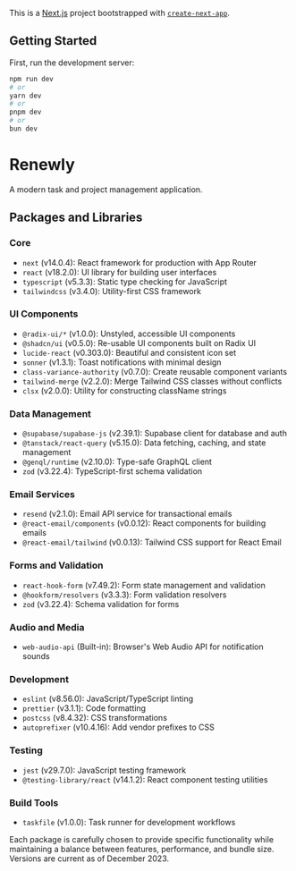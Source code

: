 This is a [Next.js](https://nextjs.org) project bootstrapped with [`create-next-app`](https://nextjs.org/docs/app/api-reference/cli/create-next-app).

## Getting Started

First, run the development server:

```bash
npm run dev
# or
yarn dev
# or
pnpm dev
# or
bun dev
```

# Renewly

A modern task and project management application.

## Packages and Libraries

### Core

- `next` (v14.0.4): React framework for production with App Router
- `react` (v18.2.0): UI library for building user interfaces
- `typescript` (v5.3.3): Static type checking for JavaScript
- `tailwindcss` (v3.4.0): Utility-first CSS framework

### UI Components

- `@radix-ui/*` (v1.0.0): Unstyled, accessible UI components
- `@shadcn/ui` (v0.5.0): Re-usable UI components built on Radix UI
- `lucide-react` (v0.303.0): Beautiful and consistent icon set
- `sonner` (v1.3.1): Toast notifications with minimal design
- `class-variance-authority` (v0.7.0): Create reusable component variants
- `tailwind-merge` (v2.2.0): Merge Tailwind CSS classes without conflicts
- `clsx` (v2.0.0): Utility for constructing className strings

### Data Management

- `@supabase/supabase-js` (v2.39.1): Supabase client for database and auth
- `@tanstack/react-query` (v5.15.0): Data fetching, caching, and state management
- `@genql/runtime` (v2.10.0): Type-safe GraphQL client
- `zod` (v3.22.4): TypeScript-first schema validation

### Email Services

- `resend` (v2.1.0): Email API service for transactional emails
- `@react-email/components` (v0.0.12): React components for building emails
- `@react-email/tailwind` (v0.0.13): Tailwind CSS support for React Email

### Forms and Validation

- `react-hook-form` (v7.49.2): Form state management and validation
- `@hookform/resolvers` (v3.3.3): Form validation resolvers
- `zod` (v3.22.4): Schema validation for forms

### Audio and Media

- `web-audio-api` (Built-in): Browser's Web Audio API for notification sounds

### Development

- `eslint` (v8.56.0): JavaScript/TypeScript linting
- `prettier` (v3.1.1): Code formatting
- `postcss` (v8.4.32): CSS transformations
- `autoprefixer` (v10.4.16): Add vendor prefixes to CSS

### Testing

- `jest` (v29.7.0): JavaScript testing framework
- `@testing-library/react` (v14.1.2): React component testing utilities

### Build Tools

- `taskfile` (v1.0.0): Task runner for development workflows

Each package is carefully chosen to provide specific functionality while maintaining a balance between features, performance, and bundle size. Versions are current as of December 2023.
